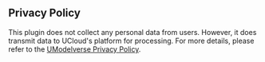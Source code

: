 ## Privacy Policy

This plugin does not collect any personal data from users. However, it does transmit data to UCloud's platform for processing. For more details, please refer to the [UModelverse Privacy Policy](https://www.ucloud-global.com/en/docs/modelverse/private
).
